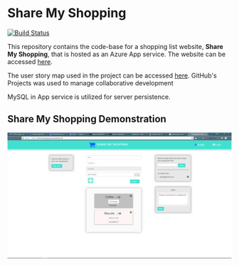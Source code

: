 # Share My Shopping

[![Build Status](https://travis-ci.com/witseie-elen4010/Group-7-Lab.svg?token=pPpnWVnP2qW3yj3rTF82&branch=master)](https://travis-ci.com/witseie-elen4010/Group-7-Lab)

This repository contains the code-base for a shopping list website, **Share My Shopping**, that is hosted as an Azure App service. The website can be accessed [here](http://sharemyshopping.azurewebsites.net/).

The user story map used in the project can be accessed [here](https://sharemyshopping.storiesonboard.com/m/guidemap). GitHub's Projects was used to manage collaborative development

MySQL in App service is utilized for server persistence.

## Share My Shopping Demonstration
![Website demonstration](Documentation/Site_Demo/Demo.png)
